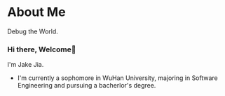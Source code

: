 # About Me
Debug the World.
### Hi there, Welcome👋
I'm Jake Jia.
- I'm currently a sophomore in WuHan University, majoring in Software Engineering and pursuing a bacherlor's degree.

<!--
**Phoen1xCode/Phoen1xCode** is a ✨ _special_ ✨ repository because its `README.md` (this file) appears on your GitHub profile.

Here are some ideas to get you started:

- 🔭 I’m currently working on ...
- 🌱 I’m currently learning ...
- 👯 I’m looking to collaborate on ...
- 🤔 I’m looking for help with ...
- 💬 Ask me about ...
- : ...# 📫 How to reach me
- 😄 Pronouns: ...
- ⚡ Fun fact: ...
-->
